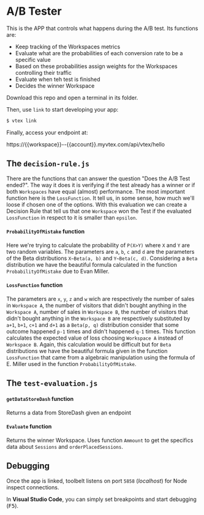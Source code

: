# A/B Tester

This is the APP that controls what happens during the A/B test. Its functions are:

  - Keep tracking of the Workspaces metrics
  - Evaluate what are the probabilities of each conversion rate to be a specific value
  - Based on these probabilities assign weights for the Workspaces controlling their traffic
  - Evaluate when teh test is finished
  - Decides the winner Workspace


Download this repo and open a terminal in its folder.

Then, use `link` to start developing your app:

```bash
$ vtex link
```

Finally, access your endpoint at:

https://{{workspace}}--{{account}}.myvtex.com/api/vtex/hello


## The `decision-rule.js`

There are the functions that can answer the question "Does the A/B Test ended?". The way it does it is verifying if the test already has a winner or 
if both `Workspaces` have equal (almost) performance.
The most important function here is the `LossFunction`. It tell us, in some sense, how much we'll loose if chosen one of the options. With this evaluation 
we can create a Decision Rule that tell us that one `Workspace` won the Test if the evaluated `LossFunction` in respect to it is smaller than `epsilon`.

#### `ProbabilityOfMistake` function

Here we're trying to calculate the probability of `P(X>Y)` where `X` and `Y` are two random variables. The parameters are `a`, `b`, `c` and `d` are the parameters 
of the Beta distributions `X~Beta(a, b)` and `Y~Beta(c, d)`. Considering a `Beta` distribution we have the beautiful formula calculated in the function 
`ProbabilityOfMistake` due to Evan Miller. 

#### `LossFunction` function

The parameters are `x`, `y`, `z` and `w` wich are respectively the number of sales in `Workspace A`, the number of visitors that didn't bought anything 
in the `Workspace A`, number of sales in `Workspace B`, the number of visitors that didn't bought anything in the `Workspace B` are respectively substituted
by `a+1`, `b+1`, `c+1` and `d+1` as a `Beta(p, q)` distribution consider that some outcome happened `p-1` times and didn't happened `q-1` times.
This function calculates the expected value of loss choosing `Workspace A` instead of `Workspace B`. Again, this calculation would be difficult but
for `Beta` distributions we have the beautiful formula given in the function `LossFunction` that came from a algebraic manipulation using the formula of 
E. Miller used in the function `ProbabilityOfMistake`.

## The `test-evaluation.js`

#### `getDataStoreDash` function

Returns a data from StoreDash given an endpoint

#### `Evaluate` function

Returns the winner Workspace. Uses function `Ammount` to get the specifics data about `Sessions` and `orderPlacedSessions`.

## Debugging

Once the app is linked, toolbelt listens on port `5858` (_localhost_) for Node inspect connections.

In **Visual Studio Code**, you can simply set breakpoints and start debugging (<kbd>F5</kbd>).